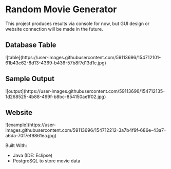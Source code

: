 # Random Movie Generator
This project produces results via console for now, but GUI design or website connection will be made in the future.

<h2>Database Table</h2>
![table](https://user-images.githubusercontent.com/59113696/154712101-61b43c62-8d13-4369-b436-57b8f7d13d1c.jpg)

<h2>Sample Output</h2>
![output](https://user-images.githubusercontent.com/59113696/154712135-1d268525-4b88-499f-b8bc-854150ae1f02.jpg)

<h2>Website</h2>
![example](https://user-images.githubusercontent.com/59113696/154712212-3a7b4f9f-686e-43a7-a6da-70f7ef9861ea.jpg)


Built With:

- Java (IDE: Eclipse)
- PostgreSQL to store movie data
